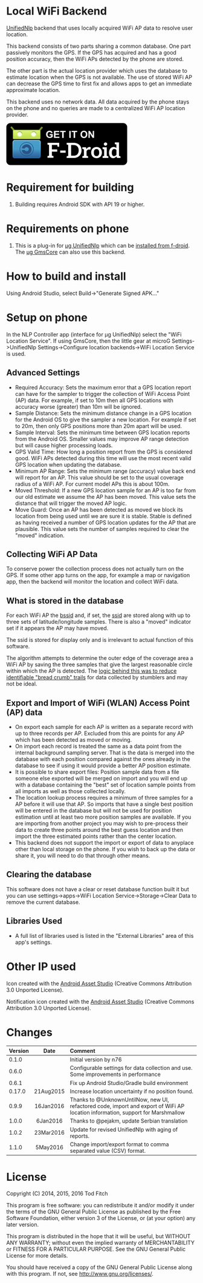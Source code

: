 Local WiFi Backend
==================
[UnifiedNlp](https://github.com/microg/android_packages_apps_UnifiedNlp) backend that uses locally acquired WiFi AP data to resolve user location.

This backend consists of two parts sharing a common database. One part passively monitors the GPS. If the GPS has acquired and has a good position accuracy, then the WiFi APs detected by the phone are stored.

The other part is the actual location provider which uses the database to estimate location when the GPS is not available. The use of stored WiFi AP can decrease the GPS time to first fix and allows apps to get an immediate approximate location.

This backend uses no network data. All data acquired by the phone stays on the phone and no queries are made to a centralized WiFi AP location provider.

[![Get it on F-Droid](get_it_on_f-droid.png?raw=true)](https://f-droid.org/repository/browse/?fdid=org.fitchfamily.android.wifi_backend)

Requirement for building
========================

1. Building requires Android SDK with API 19 or higher.

Requirements on phone
=====================
1. This is a plug-in for [µg UnifiedNlp](http://forum.xda-developers.com/android/apps-games/app-g-unifiednlp-floss-wi-fi-cell-tower-t2991544) which can be [installed from f-droid](https://f-droid.org/repository/browse/?fdfilter=unified&fdpage=1&page_id=0). The [µg GmsCore](http://forum.xda-developers.com/android/apps-games/app-microg-gmscore-floss-play-services-t3217616) can also use this backend.

How to build and install
========================

Using Android Studio, select Build->"Generate Signed APK..."

Setup on phone
==============
In the NLP Controller app (interface for µg UnifiedNlp) select the "WiFi Location Service". If using GmsCore, then the little gear at microG Settings->UnifiedNlp Settings->Configure location backends->WiFi Location Service is used.

Advanced Settings
--------
-	Required Accuracy: Sets the maximum error that a GPS location report can have for the sampler to trigger the collection of WiFi Access Point (AP) data. For example, if set to 10m then all GPS locations with accuracy worse (greater) than 10m will be ignored.
-	Sample Distance: Sets the minimum distance change in a GPS location for the Android OS to give the sampler a new location. For example if set to 20m, then only GPS positions more than 20m apart will be used.
-	Sample Interval: Sets the minimum time between GPS location reports from the Android OS. Smaller values may improve AP range detection but will cause higher processing loads.
-	GPS Valid Time: How long a position report from the GPS is considered good. WiFi APs detected during this time will use the most recent valid GPS location when updating the database.
-	Minimum AP Range: Sets the minimum range (accuracy) value back end will report for an AP. This value should be set to the usual coverage radius of a WiFi AP. For current model APs this is about 100m.
-	Moved Threshold: If a new GPS location sample for an AP is too far from our old estimate we assume the AP has been moved. This value sets the distance that will trigger the moved AP logic.
-	Move Guard: Once an AP has been detected as moved we block its location from being used until we are sure it is stable. Stable is defined as having received a number of GPS location updates for the AP that are plausible. This value sets the number of samples required to clear the "moved" indication.

Collecting WiFi AP Data
-----------------------
To conserve power the collection process does not actually turn on the GPS. If some other app turns on the app, for example a map or navigation app, then the backend will monitor the location and collect WiFi data.

What is stored in the database
------------------------------
For each WiFi AP the [bssid](https://en.wikipedia.org/wiki/Service_set_(802.11_network)#Basic_service_set_identification_.28BSSID.29) and, if set, the [ssid](https://en.wikipedia.org/wiki/Service_set_(802.11_network)#Service_set_identification_.28SSID.29) are stored along with up to three sets of latitude/longitude samples. There is also a "moved" indicator set if it appears the AP may have moved.

The ssid is stored for display only and is irrelevant to actual function of this software.

The algorithm attempts to determine the outer edge of the coverage area a WiFi AP by saving the three samples that give the largest reasonable circle within which the AP is detected. The [logic behind this was to reduce identifiable "bread crumb" trails](http://retiredtechie.fitchfamily.org/2014/12/13/bread-crumbs/) for data collected by stumblers and may not be ideal.

Export and Import of WiFi (WLAN) Access Point (AP) data
-------------------------------------------------------
-	On export each sample for each AP is written as a separate record with up to three records per AP. Excluded from this are points for any AP which has been detected as moved or moving.
-	On import each record is treated the same as a data point from the internal background sampling server. That is the data is merged into the database with each position compared against the ones already in the database to see if using it would provide a better AP position estimate.
-	It is possible to share export files: Position sample data from a file someone else exported will be merged on import and you will end up with a database containing the "best" set of location sample points from all imports as well as those collected locally.
-	The location lookup process requires a minimum of three samples for a AP before it will use that AP. So imports that have a single best position will be entered in the database but will not be used for position estimation until at least two more position samples are available. If you are importing from another project you may wish to pre-process their data to create three points around the best guess location and then import the three estimated points rather than the center location.
-	This backend does not support the import or export of data to anyplace other than local storage on the phone. If you wish to back up the data or share it, you will need to do that through other means.

Clearing the database
---------------------
This software does not have a clear or reset database function built it but you can use settings->apps->WiFi Location Service->Storage->Clear Data to remove the current database.

Libraries Used
--------------
-	A full list of libraries used is listed in the "External Libraries" area of this app's settings.

Other IP used
=============
Icon created with the [Android Asset Studio](https://romannurik.github.io/AndroidAssetStudio/icons-launcher.html#foreground.type=clipart&foreground.space.trim=1&foreground.space.pad=0.15&foreground.clipart=res%2Fclipart%2Ficons%2Fdevice_signal_wifi_3_bar.svg&foreColor=fff%2C0&crop=0&backgroundShape=circle&backColor=4caf50%2C100&effects=none) (Creative Commons Attribution 3.0 Unported License).

Notification icon created with the [Android Asset Studio](https://romannurik.github.io/AndroidAssetStudio/icons-notification.html#source.type=clipart&source.space.trim=1&source.space.pad=0&source.clipart=res%2Fclipart%2Ficons%2Fcommunication_location_off.svg&name=ic_stat_no_location) (Creative Commons Attribution 3.0 Unported License).

Changes
=======

|Version|Date|Comment|
|:-------|:----:|:-------|
0.1.0| |Initial version by n76
0.6.0| |Configurable settings for data collection and use. Some improvements in performance
0.6.1| |Fix up Android Studio/Gradle build environment
0.17.0|21Aug2015|Increase location uncertainty if no position found.
0.9.9|16Jan2016|Thanks to @UnknownUntilNow, new UI, refactored code, import and export of WiFi AP location information, support for Marshmallow
1.0.0|6Jan2016|Thanks to @pejakm, update Serbian translation
1.0.2|23Mar2016|Update for revised UnifiedNlp with aging of reports.
1.1.0|5May2016|Change import/export format to comma separated value (CSV) format.

License
=======

Copyright (C) 2014, 2015, 2016 Tod Fitch

This program is free software: you can redistribute it and/or modify it under the terms of the GNU General Public License as published by the Free Software Foundation, either version 3 of the License, or (at your option) any later version.

This program is distributed in the hope that it will be useful, but WITHOUT ANY WARRANTY; without even the implied warranty of MERCHANTABILITY or FITNESS FOR A PARTICULAR PURPOSE.  See the GNU General Public License for more details.

You should have received a copy of the GNU General Public License along with this program.  If not, see <http://www.gnu.org/licenses/>.
